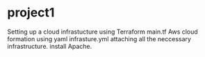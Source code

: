 # project1
Setting up a cloud infrastucture using Terraform main.tf
Aws cloud formation using yaml infrasture.yml
attaching all the neccessary infrastructure.
install Apache.

